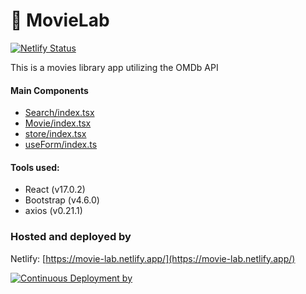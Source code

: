# 🎥 MovieLab
[![Netlify Status](https://api.netlify.com/api/v1/badges/d0411786-8a34-433a-8874-13f92c0f5c6d/deploy-status)](https://app.netlify.com/sites/movie-lab/deploys)

This is a movies library app utilizing the OMDb API

#### Main Components
* [Search/index.tsx](https://github.com/amiroff157/movie-lab/blob/main/src/components/Search/index.tsx)
* [Movie/index.tsx](https://github.com/amiroff157/movie-lab/blob/main/src/components/Movies/components/Movie/index.tsx)
* [store/index.tsx](https://github.com/amiroff157/movie-lab/blob/main/src/store/index.tsx)
* [useForm/index.ts](https://github.com/amiroff157/movie-lab/blob/main/src/utils/hooks/useForm/index.ts)

#### Tools used:
* React (v17.0.2)
* Bootstrap (v4.6.0)
* axios (v0.21.1)

### Hosted and deployed by

Netlify: [https://movie-lab.netlify.app/](https://movie-lab.netlify.app/)

[![Continuous Deployment by](https://www.netlify.com/img/global/badges/netlify-color-accent.svg)](https://movie-lab.netlify.app/)
